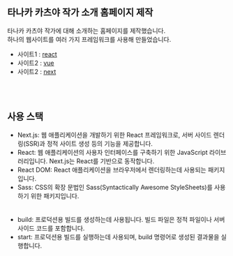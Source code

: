 ## 타나카 카츠야 작가 소개 홈페이지 제작

타나카 카츠야 작가에 대해 소개하는 홈페이지를 제작했습니다.<br>
하나의 웹사이트를 여러 가지 프레임워크를 사용해 만들었습니다.

<ul>
  <li>사이트1 : <a href="https://github.com/hyunmijin/site-react03__" target="_blank">react</a></li>
  <li>사이트2 : <a href="https://github.com/hyunmijin/site2023-vue01" target="_blank">vue</a></li>
  <li>사이트2 : <a href="https://github.com/hyunmijin/site-next01" target="_blank">next</a></li>
</ul>
<br><br>

## 사용 스택
<ul>
  <li>Next.js: 웹 애플리케이션을 개발하기 위한 React 프레임워크로, 서버 사이드 렌더링(SSR)과 정적 사이트 생성 등의 기능을 제공합니다.</li>
  <li>React: 웹 애플리케이션의 사용자 인터페이스를 구축하기 위한 JavaScript 라이브러리입니다. Next.js는 React를 기반으로 동작합니다.</li>
  <li>React DOM: React 애플리케이션을 브라우저에서 렌더링하는데 사용되는 패키지입니다.</li>
  <li>Sass: CSS의 확장 문법인 Sass(Syntactically Awesome StyleSheets)를 사용하기 위한 패키지입니다.</li>
  <br><br>
  <li>build: 프로덕션용 빌드를 생성하는데 사용됩니다. 빌드 파일은 정적 파일이나 서버사이드 코드를 포함합니다.</li>
  <li>start: 프로덕션용 빌드를 실행하는데 사용되며, build 명령어로 생성된 결과물을 실행합니다.</li>
</ul>
